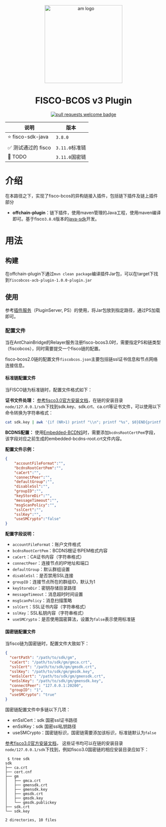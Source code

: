 <div align="center">
  <img alt="am logo" src="https://gw.alipayobjects.com/zos/bmw-prod/3ee4adc7-1960-4dbf-982e-522ac135a0c0.svg" width="250" >
  <h1 align="center">FISCO-BCOS v3 Plugin</h1>
  <p align="center">
    <a href="http://makeapullrequest.com">
      <img alt="pull requests welcome badge" src="https://img.shields.io/badge/PRs-welcome-brightgreen.svg?style=flat">
    </a>
  </p>
</div>



| 说明              | 版本              |
|-----------------|-----------------|
| ⭐️ fisco-sdk-java | `3.8.0`         |
| ✅ 测试通过的 fisco   | `3.11.0`标准链 |
| 🔄 TODO            | `3.11.0`国密链     |

# 介绍

在本路径之下，实现了fisco-bcos的异构链接入插件，包括链下插件及链上插件部分

- **offchain-plugin**：链下插件，使用maven管理的Java工程，使用maven编译即可。基于fisco`3.8.0`版本的[java-sdk](https://github.com/FISCO-BCOS/java-sdk)开发。

# 用法

## 构建

在offchain-plugin下通过`mvn clean package`编译插件Jar包，可以在target下找到`fiscobcos-acb-plugin-1.0.0-plugin.jar`

## 使用

参考[插件服务](https://github.com/AntChainOpenLabs/AntChainBridge/blob/main/acb-pluginserver/README.md)（PluginServer, PS）的使用，将Jar包放到指定路径，通过PS加载即可。

### 配置文件

当在AntChainBridge的Relayer服务注册fisco-bcos3.0时，需要指定PS和链类型（fiscobcos），同时需要提交一个fisco链的配置。

fisco-bcos2.0链的配置文件`fiscobcos.json`主要包括链ssl证书信息和节点网络连接信息。

#### 标准链配置文件

当FISCO链为标准链时，配置文件格式如下：

**证书文件处理：**
[参考fisco3.0官方安装文档](https://fisco-bcos-doc.readthedocs.io/zh-cn/latest/docs/quick_start/air_installation.html)，在链的安装目录`node/127.0.0.1/sdk`下找到sdk.key、sdk.crt、ca.crt等证书文件，可以使用以下命令转换为字符串格式：
```bash
cat sdk.key | awk '{if (NR>1) printf "\\n"; printf "%s", $0}END{printf "\\n"}'
```

**BCDNS配置：**
使用[Embedded-BCDNS](https://github.com/AntChainOpenLabs/AntChainBridge/blob/main/acb-relayer/README.md#%E5%90%AF%E5%8A%A8embedded-bcdns)时，需要添加`bcdnsRootCertPem`字段，该字段对应之前生成的embedded-bcdns-root.crt文件内容。

**配置文件示例：**
```json
{
    "accountFileFormat":"",
    "bcdnsRootCertPem":"", 
    "caCert":"",
    "connectPeer":"",
    "defaultGroup":"",
    "disableSsl":"",
    "groupID":"",
    "keyStoreDir":"",
    "messageTimeout":"",
    "msgScanPolicy":"",
    "sslCert":"",
    "sslKey":"",
    "useSMCrypto":"false"
}
```

**配置字段说明：**
- `accountFileFormat`：账户文件格式
- `bcdnsRootCertPem`：BCDNS根证书PEM格式内容
- `caCert`：CA证书内容（字符串格式）
- `connectPeer`：连接节点的IP地址和端口
- `defaultGroup`：默认群组设置
- `disableSsl`：是否禁用SSL连接
- `groupID`：连接节点所在的群组ID，默认为1
- `keyStoreDir`：密钥存储目录路径
- `messageTimeout`：消息超时时间设置
- `msgScanPolicy`：消息扫描策略
- `sslCert`：SSL证书内容（字符串格式）
- `sslKey`：SSL私钥内容（字符串格式）
- `useSMCrypto`：是否使用国密算法，设置为`false`表示使用标准链

#### 国密链配置文件

当fisco链为国密链时，配置文件大致如下：

```json
{
  "certPath": "/path/to/sdk/gm",
  "caCert": "/path/to/sdk/gm/gmca.crt",
  "sslCert": "/path/to/sdk/gm/gmsdk.crt",
  "sslKey": "/path/to/sdk/gm/gmsdk.key",
  "enSslCert": "/path/to/sdk/gm/gmensdk.crt",
  "enSslKey": "/path/to/sdk/gm/gmensdk.key",
  "connectPeer": "127.0.0.1:20200",
  "groupID": "1",
  "useSMCrypto": "true"
}
```
国密链配置文件中多链以下几项：
- enSslCert：sdk 国密ssl证书路径
- enSslKey：sdk 国密ssl私钥路径
- useSMCrypto：国密链标识，国密链需要添加该标识，标准链默认为`false`

[参考fisco3.0官方安装文档](https://fisco-bcos-doc.readthedocs.io/zh-cn/latest/docs/quick_start/air_installation.html)，
这些证书均可以在链的安装目录`node/127.0.0.1/sdk`下找到，例如fisco3.0国密链的相应安装目录应如下：

```shell
 $ tree sdk
sdk
├── ca.crt
├── cert.cnf
├── gm
│   ├── gmca.crt
│   ├── gmensdk.crt
│   ├── gmensdk.key
│   ├── gmsdk.crt
│   ├── gmsdk.key
│   └── gmsdk.publickey
├── sdk.crt
└── sdk.key

2 directories, 10 files
```